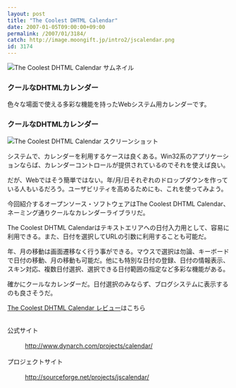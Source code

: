 ```yaml
---
layout: post
title: "The Coolest DHTML Calendar"
date: 2007-01-05T09:00:00+09:00
permalink: /2007/01/3184/
catch: http://image.moongift.jp/intro2/jscalendar.png
id: 3174
---
```

 ![The Coolest DHTML Calendar サムネイル](http://image.moongift.jp/intro2/jscalendar.t.png "The Coolest DHTML Calendar サムネイル")
  

### クールなDHTMLカレンダー
  
色々な場面で使える多彩な機能を持ったWebシステム用カレンダーです。  
<!--more-->  

### クールなDHTMLカレンダー
  

![The Coolest DHTML Calendar スクリーンショット](http://image.moongift.jp/intro2/jscalendar.png "The Coolest DHTML Calendar スクリーンショット")

  

システムで、カレンダーを利用するケースは良くある。Win32系のアプリケーションならば、カレンダーコントロールが提供されているのでそれを使えば良い。

  

だが、Webではそう簡単ではない。年/月/日それぞれのドロップダウンを作っている人もいるだろう。ユーザビリティを高めるためにも、これを使ってみよう。

  

今回紹介するオープンソース・ソフトウェアはThe Coolest DHTML Calendar、ネーミング通りクールなカレンダーライブラリだ。

  

The Coolest DHTML Calendarはテキストエリアへの日付入力用として、容易に利用できる。また、日付を選択してURLの引数に利用することも可能だ。

  

年、月の移動は画面遷移なく行う事ができる。マウスで選択は勿論、キーボードで日付の移動、月の移動も可能だ。他にも特別な日付の登録、日付の情報表示、スキン対応、複数日付選択、選択できる日付範囲の指定など多彩な機能がある。

  

確かにクールなカレンダーだ。日付選択のみならず、ブログシステムに表示するのも良さそうだ。

  

[The Coolest DHTML Calendar レビュー](http://oss.moongift.jp/review/i-3190.html)はこちら

  
<dl>
<br><dt>公式サイト</dt>
<br><dd><a href="http://www.dynarch.com/projects/calendar/" target="_blank">http://www.dynarch.com/projects/calendar/</a></dd>
<br><dt>プロジェクトサイト</dt>
<br><dd><a href="http://sourceforge.net/projects/jscalendar/" target="_blank">http://sourceforge.net/projects/jscalendar/</a></dd>
<br>
</dl>